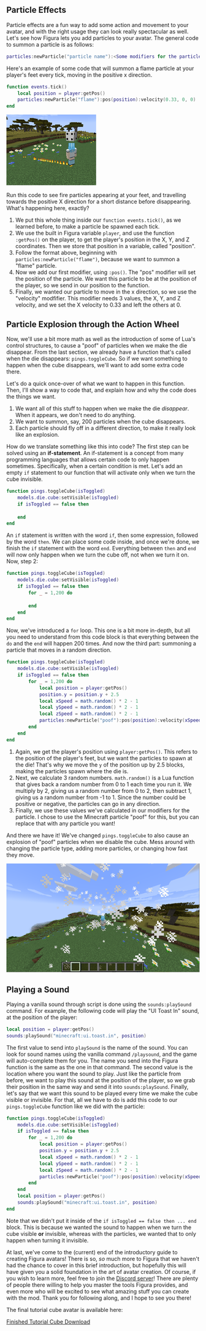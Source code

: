 ## Particle Effects

Particle effects are a fun way to add some action and movement to your avatar, and with the right usage they can look really spectacular as well. Let's see how Figura lets you add particles to your avatar. The general code to summon a particle is as follows:

```lua
particles:newParticle("particle name"):<Some modifiers for the particle>
```

Here's an example of some code that will summon a flame particle at your player's feet every tick, moving in the positive x direction.

```lua
function events.tick()
    local position = player:getPos()
	particles:newParticle("flame"):pos(position):velocity(0.33, 0, 0)
end
```

![Flame particles travelling in a line](p6_flame.png)

Run this code to see fire particles appearing at your feet, and travelling towards the positive X direction for a short distance before disappearing. What's happening here, exactly?

1. We put this whole thing inside our `function events.tick()`, as we learned before, to make a particle be spawned each tick.
2. We use the built in Figura variable `player`, and use the function `:getPos()` on the player, to get the player's position in the X, Y, and Z coordinates. Then we store that position in a variable, called "position".
3. Follow the format above, beginning with `particles:newParticle("flame")`, because we want to summon a "flame" particle.
4. Now we add our first modifier, using `:pos()`. The "pos" modifier will set the position of the particle. We want this particle to be at the position of the player, so we send in our position to the function.
5. Finally, we wanted our particle to move in the x direction, so we use the "velocity" modfifier. This modifier needs 3 values, the X, Y, and Z velocity, and we set the X velocity to 0.33 and left the others at 0.

## Particle Explosion through the Action Wheel

Now, we'll use a bit more math as well as the introduction of some of Lua's control structures, to cause a "poof" of particles when we make the die disappear. From the last section, we already have a function that's called when the die disappears: `pings.toggleCube`. So if we want something to happen when the cube disappears, we'll want to add some extra code there.

Let's do a quick once-over of what we want to happen in this function. Then, I'll show a way to code that, and explain how and why the code does the things we want.

1. We want all of this stuff to happen when we make the die *disappear*. When it appears, we don't need to do anything.
2. We want to summon, say, 200 particles when the cube disappears.
3. Each particle should fly off in a different direction, to make it really look like an explosion.

How do we translate something like this into code? The first step can be solved using an **if-statement**. An if-statement is a concept from many programming languages that allows certain code to only happen sometimes. Specifically, when a certain condition is met. Let's add an empty `if` statement to our function that will activate only when we turn the cube invisible.

```lua
function pings.toggleCube(isToggled)
	models.die.cube:setVisible(isToggled)
	if isToggled == false then

	end
end
```

An `if` statement is written with the word `if`, then some expression, followed by the word `then`. We can place some code inside, and once we're done, we finish the `if` statement with the word `end`. Everything between `then` and `end` will now only happen when we turn the cube off, not when we turn it on. Now, step 2:

```lua
function pings.toggleCube(isToggled)
	models.die.cube:setVisible(isToggled)
	if isToggled == false then
		for _ = 1,200 do

		end
	end
end
```

Now, we've introduced a `for` loop. This one is a bit more in-depth, but all you need to understand from this code block is that everything between the `do` and the `end` will happen 200 times. And now the third part: summoning a particle that moves in a random direction.

```lua
function pings.toggleCube(isToggled)
	models.die.cube:setVisible(isToggled)
	if isToggled == false then
		for _ = 1,200 do
			local position = player:getPos()
			position.y = position.y + 2.5
			local xSpeed = math.random() * 2 - 1
			local ySpeed = math.random() * 2 - 1
			local zSpeed = math.random() * 2 - 1
			particles:newParticle("poof"):pos(position):velocity(xSpeed, ySpeed, zSpeed)
		end
	end
end
```

1. Again, we get the player's position using `player:getPos()`. This refers to the position of the player's feet, but we want the particles to spawn at the die! That's why we move the `y` of the position up by 2.5 blocks, making the particles spawn where the die is.
2. Next, we calculate 3 random numbers. `math.random()` is a Lua function that gives back a random number from 0 to 1 each time you run it. We multiply by 2, giving us a random number from 0 to 2, then subtract 1, giving us a random number from -1 to 1. Since the number could be positive or negative, the particles can go in any direction.
3. Finally, we use these values we've calculated in our modifiers for the particle. I chose to use the Minecraft particle "poof" for this, but you can replace that with any particle you want!

And there we have it! We've changed `pings.toggleCube` to also cause an explosion of "poof" particles when we disable the cube. Mess around with changing the particle type, adding more particles, or changing how fast they move.

![Poof particle explosion](p6_explosion.png)

## Playing a Sound

Playing a vanilla sound through script is done using the `sounds:playSound` command. For example, the following code will play the "UI Toast In" sound, at the position of the player:

```lua
local position = player:getPos()
sounds:playSound("minecraft:ui.toast.in", position)
```

The first value to send into `playSound` is the name of the sound. You can look for sound names using the vanilla command `/playsound`, and the game will auto-complete them for you. The name you send into the Figura function is the same as the one in that command.
The second value is the location where you want the sound to play. Just like the particle from before, we want to play this sound at the position of the player, so we grab their position in the same way and send it into `sounds:playSound`.
Finally, let's say that we want this sound to be played every time we make the cube visible or invisible. For that, all we have to do is add this code to our `pings.toggleCube` function like we did with the particle:

```lua
function pings.toggleCube(isToggled)
	models.die.cube:setVisible(isToggled)
	if isToggled == false then
		for _ = 1,200 do
			local position = player:getPos()
			position.y = position.y + 2.5
			local xSpeed = math.random() * 2 - 1
			local ySpeed = math.random() * 2 - 1
			local zSpeed = math.random() * 2 - 1
			particles:newParticle("poof"):pos(position):velocity(xSpeed, ySpeed, zSpeed)
		end
	end
	local position = player:getPos()
	sounds:playSound("minecraft:ui.toast.in", position)
end
```

Note that we didn't put it inside of the `if isToggled == false then ... end` block. This is because we wanted the sound to happen when we turn the cube visible **or** invisible, whereas with the particles, we wanted that to only happen when turning it invisible.

At last, we've come to the (current) end of the introductory guide to creating Figura avatars! There is so, *so* much more to Figura that we haven't had the chance to cover in this brief introduction, but hopefully this will have given you a solid foundation in the art of avatar creation. Of course, if you wish to learn more, feel free to join the [Discord server](https://discord.com/invite/ekHGHcH8Af)! There are plenty of people there willing to help you master the tools Figura provides, and even more who will be excited to see what amazing stuff you can create with the mod. Thank you for following along, and I hope to see you there!

The final tutorial cube avatar is available here:

<a href="../FinishedTutorialCube.zip" download>Finished Tutorial Cube Download</a>
